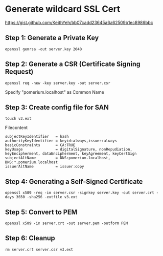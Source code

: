 # Generate wildcard SSL Cert
https://gist.github.com/KeithYeh/bb07cadd23645a6a62509b1ec8986bbc 

## Step 1: Generate a Private Key
```
openssl genrsa -out server.key 2048
```

## Step 2: Generate a CSR (Certificate Signing Request)
```
openssl req -new -key server.key -out server.csr
```
Specify "pomerium.localhost" as Common Name  

## Step 3: Create config file for SAN
```
touch v3.ext
```

Filecontent
```
subjectKeyIdentifier   = hash
authorityKeyIdentifier = keyid:always,issuer:always
basicConstraints       = CA:TRUE
keyUsage               = digitalSignature, nonRepudiation, keyEncipherment, dataEncipherment, keyAgreement, keyCertSign
subjectAltName         = DNS:pomerium.localhost, DNS:*.pomerium.localhost
issuerAltName          = issuer:copy
```

## Step 4: Generating a Self-Signed Certificate
```
openssl x509 -req -in server.csr -signkey server.key -out server.crt -days 3650 -sha256 -extfile v3.ext
``` 

## Step 5: Convert to PEM
```
openssl x509 -in server.crt -out server.pem -outform PEM
```

## Step 6: Cleanup
```
rm server.crt server.csr v3.ext
```